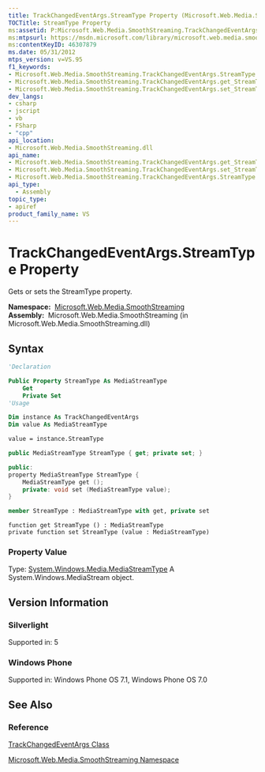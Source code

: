 ```yaml
---
title: TrackChangedEventArgs.StreamType Property (Microsoft.Web.Media.SmoothStreaming)
TOCTitle: StreamType Property
ms:assetid: P:Microsoft.Web.Media.SmoothStreaming.TrackChangedEventArgs.StreamType
ms:mtpsurl: https://msdn.microsoft.com/library/microsoft.web.media.smoothstreaming.trackchangedeventargs.streamtype(v=VS.95)
ms:contentKeyID: 46307879
ms.date: 05/31/2012
mtps_version: v=VS.95
f1_keywords:
- Microsoft.Web.Media.SmoothStreaming.TrackChangedEventArgs.StreamType
- Microsoft.Web.Media.SmoothStreaming.TrackChangedEventArgs.get_StreamType
- Microsoft.Web.Media.SmoothStreaming.TrackChangedEventArgs.set_StreamType
dev_langs:
- csharp
- jscript
- vb
- FSharp
- "cpp"
api_location:
- Microsoft.Web.Media.SmoothStreaming.dll
api_name:
- Microsoft.Web.Media.SmoothStreaming.TrackChangedEventArgs.get_StreamType
- Microsoft.Web.Media.SmoothStreaming.TrackChangedEventArgs.set_StreamType
- Microsoft.Web.Media.SmoothStreaming.TrackChangedEventArgs.StreamType
api_type:
  - Assembly
topic_type:
- apiref
product_family_name: VS
---
```


# TrackChangedEventArgs.StreamType Property

Gets or sets the StreamType property.

**Namespace:**  [Microsoft.Web.Media.SmoothStreaming](microsoft-web-media-smoothstreaming-namespace_1.md)  
**Assembly:**  Microsoft.Web.Media.SmoothStreaming (in Microsoft.Web.Media.SmoothStreaming.dll)

## Syntax

```vb
'Declaration

Public Property StreamType As MediaStreamType
    Get
    Private Set
'Usage

Dim instance As TrackChangedEventArgs
Dim value As MediaStreamType

value = instance.StreamType
```

```csharp
public MediaStreamType StreamType { get; private set; }
```

```cpp
public:
property MediaStreamType StreamType {
    MediaStreamType get ();
    private: void set (MediaStreamType value);
}
```

``` fsharp
member StreamType : MediaStreamType with get, private set
```

```jscript
function get StreamType () : MediaStreamType
private function set StreamType (value : MediaStreamType)
```

### Property Value

Type: [System.Windows.Media.MediaStreamType](https://msdn.microsoft.com/library/cc672180\(v=vs.95\))  
A System.Windows.MediaStream object.

## Version Information

### Silverlight

Supported in: 5  

### Windows Phone

Supported in: Windows Phone OS 7.1, Windows Phone OS 7.0  

## See Also

### Reference

[TrackChangedEventArgs Class](trackchangedeventargs-class-microsoft-web-media-smoothstreaming_1.md)

[Microsoft.Web.Media.SmoothStreaming Namespace](microsoft-web-media-smoothstreaming-namespace_1.md)
